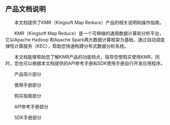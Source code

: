 ## 产品文档说明

　　本文档提供了KMR（Kingsoft Map Reduce）产品的相关说明和操作指南。
  
　　KMR（Kingsoft Map Reduce）是一个可伸缩的通用数据计算和分析平台，它以Apache Hadoop 和Apache Spark两大数据计算框架为基础，通过自动调度弹性计算服务（KEC），帮助您快速构建分布式数据分析系统。
  
　　本文档能够帮助您了解KMR产品的功能特点，指导您使购买使用KMR，同时，您也可以根据本文档提供的API参考手册和SDK使用手册自行开发应用程序。
  
　　产品简介部分
  
　　使用手册部分
  
　　购买指南部分

　　API参考手册部分
  
　　SDK手册部分
  
  




